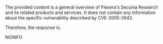 The provided content is a general overview of Flexera's Secunia Research and its related products and services. It does not contain any information about the specific vulnerability described by CVE-2005-2642.

Therefore, the response is:

NOINFO